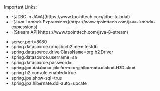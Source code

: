 

Important Links:
<ul>
<li>-[JDBC in JAVA](https://www.tpointtech.com/jdbc-tutorial)</li>
<li>-[Java Lambda Expressions](https://www.tpointtech.com/java-lambda-expressions)</li>
<li>-[Stream API](https://www.tpointtech.com/java-8-stream)</li>
</ul>



<ul>
<li>server.port=8080</li>

<li>spring.datasource.url=jdbc:h2:mem:testdb</li>
<li>spring.datasource.driverClassName=org.h2.Driver</li>
<li>spring.datasource.username=sa</li>
<li>spring.datasource.password=</li>
<li>spring.jpa.database-platform=org.hibernate.dialect.H2Dialect</li>
<li>spring.h2.console.enabled=true</li>

<li>spring.jpa.show-sql=true</li>
<li>spring.jpa.hibernate.ddl-auto=update</li>
</ul>
